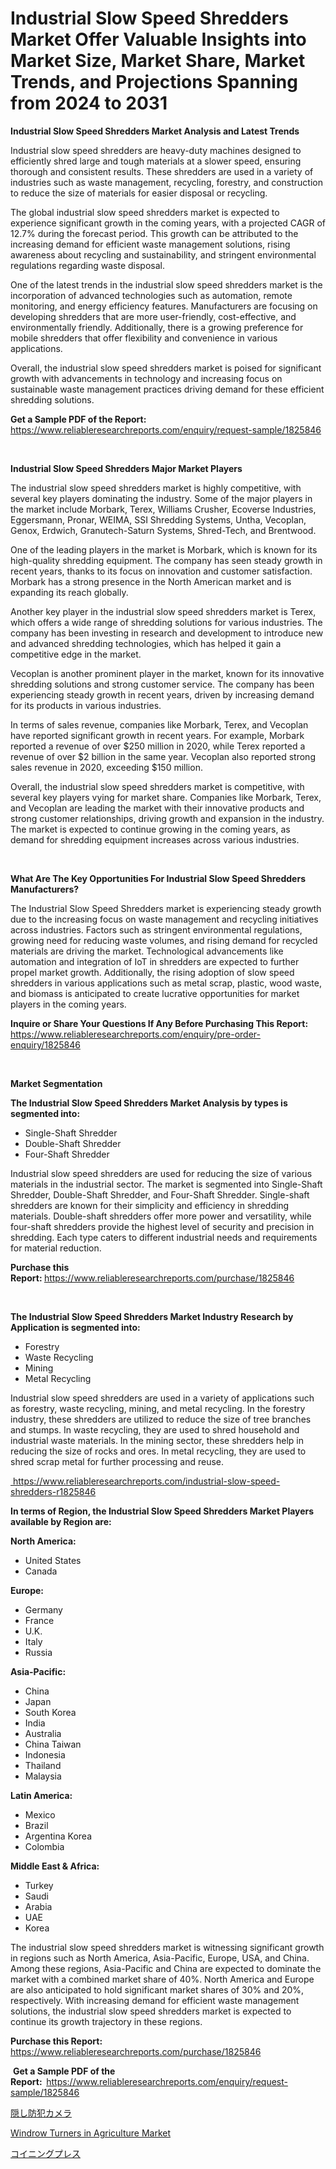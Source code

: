 <p><h1>Industrial Slow Speed Shredders Market Offer Valuable Insights into Market Size, Market Share, Market Trends, and Projections Spanning from 2024 to 2031</h1></p><p><strong>Industrial Slow Speed Shredders Market Analysis and Latest Trends</strong></p>
<p><p>Industrial slow speed shredders are heavy-duty machines designed to efficiently shred large and tough materials at a slower speed, ensuring thorough and consistent results. These shredders are used in a variety of industries such as waste management, recycling, forestry, and construction to reduce the size of materials for easier disposal or recycling.</p><p>The global industrial slow speed shredders market is expected to experience significant growth in the coming years, with a projected CAGR of 12.7% during the forecast period. This growth can be attributed to the increasing demand for efficient waste management solutions, rising awareness about recycling and sustainability, and stringent environmental regulations regarding waste disposal.</p><p>One of the latest trends in the industrial slow speed shredders market is the incorporation of advanced technologies such as automation, remote monitoring, and energy efficiency features. Manufacturers are focusing on developing shredders that are more user-friendly, cost-effective, and environmentally friendly. Additionally, there is a growing preference for mobile shredders that offer flexibility and convenience in various applications.</p><p>Overall, the industrial slow speed shredders market is poised for significant growth with advancements in technology and increasing focus on sustainable waste management practices driving demand for these efficient shredding solutions.</p></p>
<p><strong>Get a Sample PDF of the Report:&nbsp;</strong> <a href="https://www.reliableresearchreports.com/enquiry/request-sample/1825846">https://www.reliableresearchreports.com/enquiry/request-sample/1825846</a></p>
<p>&nbsp;</p>
<p><strong>Industrial Slow Speed Shredders Major Market Players</strong></p>
<p><p>The industrial slow speed shredders market is highly competitive, with several key players dominating the industry. Some of the major players in the market include Morbark, Terex, Williams Crusher, Ecoverse Industries, Eggersmann, Pronar, WEIMA, SSI Shredding Systems, Untha, Vecoplan, Genox, Erdwich, Granutech-Saturn Systems, Shred-Tech, and Brentwood.</p><p>One of the leading players in the market is Morbark, which is known for its high-quality shredding equipment. The company has seen steady growth in recent years, thanks to its focus on innovation and customer satisfaction. Morbark has a strong presence in the North American market and is expanding its reach globally.</p><p>Another key player in the industrial slow speed shredders market is Terex, which offers a wide range of shredding solutions for various industries. The company has been investing in research and development to introduce new and advanced shredding technologies, which has helped it gain a competitive edge in the market.</p><p>Vecoplan is another prominent player in the market, known for its innovative shredding solutions and strong customer service. The company has been experiencing steady growth in recent years, driven by increasing demand for its products in various industries.</p><p>In terms of sales revenue, companies like Morbark, Terex, and Vecoplan have reported significant growth in recent years. For example, Morbark reported a revenue of over $250 million in 2020, while Terex reported a revenue of over $2 billion in the same year. Vecoplan also reported strong sales revenue in 2020, exceeding $150 million.</p><p>Overall, the industrial slow speed shredders market is competitive, with several key players vying for market share. Companies like Morbark, Terex, and Vecoplan are leading the market with their innovative products and strong customer relationships, driving growth and expansion in the industry. The market is expected to continue growing in the coming years, as demand for shredding equipment increases across various industries.</p></p>
<p>&nbsp;</p>
<p><strong>What Are The Key Opportunities For Industrial Slow Speed Shredders Manufacturers?</strong></p>
<p><p>The Industrial Slow Speed Shredders market is experiencing steady growth due to the increasing focus on waste management and recycling initiatives across industries. Factors such as stringent environmental regulations, growing need for reducing waste volumes, and rising demand for recycled materials are driving the market. Technological advancements like automation and integration of IoT in shredders are expected to further propel market growth. Additionally, the rising adoption of slow speed shredders in various applications such as metal scrap, plastic, wood waste, and biomass is anticipated to create lucrative opportunities for market players in the coming years.</p></p>
<p><strong>Inquire or Share Your Questions If Any Before Purchasing This Report:</strong> <a href="https://www.reliableresearchreports.com/enquiry/pre-order-enquiry/1825846">https://www.reliableresearchreports.com/enquiry/pre-order-enquiry/1825846</a></p>
<p>&nbsp;</p>
<p><strong>Market Segmentation</strong></p>
<p><strong>The Industrial Slow Speed Shredders Market Analysis by types is segmented into:</strong></p>
<p><ul><li>Single-Shaft Shredder</li><li>Double-Shaft Shredder</li><li>Four-Shaft Shredder</li></ul></p>
<p><p>Industrial slow speed shredders are used for reducing the size of various materials in the industrial sector. The market is segmented into Single-Shaft Shredder, Double-Shaft Shredder, and Four-Shaft Shredder. Single-shaft shredders are known for their simplicity and efficiency in shredding materials. Double-shaft shredders offer more power and versatility, while four-shaft shredders provide the highest level of security and precision in shredding. Each type caters to different industrial needs and requirements for material reduction.</p></p>
<p><strong>Purchase this Report:&nbsp;</strong><a href="https://www.reliableresearchreports.com/purchase/1825846">https://www.reliableresearchreports.com/purchase/1825846</a></p>
<p>&nbsp;</p>
<p><strong>The Industrial Slow Speed Shredders Market Industry Research by Application is segmented into:</strong></p>
<p><ul><li>Forestry</li><li>Waste Recycling</li><li>Mining</li><li>Metal Recycling</li></ul></p>
<p><p>Industrial slow speed shredders are used in a variety of applications such as forestry, waste recycling, mining, and metal recycling. In the forestry industry, these shredders are utilized to reduce the size of tree branches and stumps. In waste recycling, they are used to shred household and industrial waste materials. In the mining sector, these shredders help in reducing the size of rocks and ores. In metal recycling, they are used to shred scrap metal for further processing and reuse.</p></p>
<p><a href="https://www.reliableresearchreports.com/industrial-slow-speed-shredders-r1825846">&nbsp;https://www.reliableresearchreports.com/industrial-slow-speed-shredders-r1825846</a></p>
<p><strong>In terms of Region, the Industrial Slow Speed Shredders Market Players available by Region are:</strong></p>
<p>
    <p> <strong> North America: </strong>
        <ul>
            <li>United States</li>
            <li>Canada</li>
        </ul>
        </p> 
    <p> <strong> Europe: </strong>
        <ul>
            <li>Germany</li>
            <li>France</li>
            <li>U.K.</li>
            <li>Italy</li>
            <li>Russia</li>
        </ul>
        </p> 
    <p> <strong> Asia-Pacific: </strong>
        <ul>
            <li>China</li>
            <li>Japan</li>
            <li>South Korea</li>
            <li>India</li>
            <li>Australia</li>
            <li>China Taiwan</li>
            <li>Indonesia</li>
            <li>Thailand</li>
            <li>Malaysia</li>
        </ul>
        </p> 
    <p> <strong> Latin America: </strong>
        <ul>
            <li>Mexico</li>
            <li>Brazil</li>
            <li>Argentina Korea</li>
            <li>Colombia</li>
        </ul>
        </p> 
    <p> <strong> Middle East & Africa: </strong>
        <ul>
            <li>Turkey</li>
            <li>Saudi</li>
            <li>Arabia</li>
            <li>UAE</li>
            <li>Korea</li>
        </ul>
    </p>
    </p>
<p><p>The industrial slow speed shredders market is witnessing significant growth in regions such as North America, Asia-Pacific, Europe, USA, and China. Among these regions, Asia-Pacific and China are expected to dominate the market with a combined market share of 40%. North America and Europe are also anticipated to hold significant market shares of 30% and 20%, respectively. With increasing demand for efficient waste management solutions, the industrial slow speed shredders market is expected to continue its growth trajectory in these regions.</p></p>
<p><strong>Purchase this Report: </strong><a href="https://www.reliableresearchreports.com/purchase/1825846">https://www.reliableresearchreports.com/purchase/1825846</a></p>
<p>&nbsp;<strong>Get a Sample PDF of the Report:&nbsp;&nbsp;</strong><a href="https://www.reliableresearchreports.com/enquiry/request-sample/1825846">https://www.reliableresearchreports.com/enquiry/request-sample/1825846</a></p>
<p><strong></strong></p>
<p><p><a href="https://github.com/marbadji/Market-Research-Report-List-1/blob/main/664709841698.md">隠し防犯カメラ</a></p><p><a href="https://github.com/brenzgnarento/Market-Research-Report-List-2/blob/main/windrow-turners-in-agriculture-market.md">Windrow Turners in Agriculture Market</a></p><p><a href="https://github.com/KaydenJohns1964/Market-Research-Report-List-1/blob/main/830931841699.md">コイニングプレス</a></p></p>